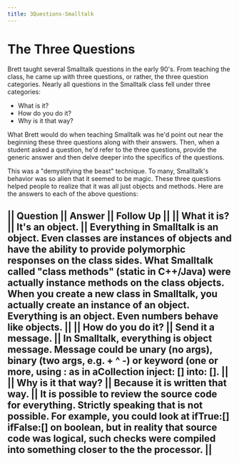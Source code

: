 ```yaml
---
title: 3Questions-Smalltalk
---
```

# The Three Questions
Brett taught several Smalltalk questions in the early 90's. From teaching the class, he came up with three questions, or rather, the three question categories. Nearly all questions in the Smalltalk class fell under three categories:
* What is it?
* How do you do it?
* Why is it that way?

What Brett would do when teaching Smalltalk was he'd point out near the beginning these three questions along with their answers. Then, when a student asked a question, he'd refer to the three questions, provide the generic answer and then delve deeper into the specifics of the questions.

This was a "demystifying the beast" technique. To many, Smalltalk's behavior was so alien that it seemed to be magic. These three questions helped people to realize that it was all just objects and methods. Here are the answers to each of the above questions:

|| **Question** || **Answer** || **Follow Up** ||
|| **What it is?** || It's an object. || Everything in Smalltalk is an object. Even classes are instances of objects and have the ability to provide polymorphic responses on the class sides. What Smalltalk called "class methods" (static in C++/Java) were **actually** instance methods on the class objects. When you create a new class in Smalltalk, you actually create an instance of an object. Everything is an object. Even numbers behave like objects. ||
|| **How do you do it?** || Send it a message. || In Smalltalk, everything is object message. Message could be unary (no args), binary (two args, e.g. + ^ -) or keyword (one or more, using : as in aCollection inject: [] into: []. ||
|| **Why is it that way?** || Because it is written that way. || It is possible to review the source code for everything. Strictly speaking that is not possible. For example, you could look at ifTrue:[] ifFalse:[] on boolean, but in reality that source code was logical, such checks were compiled into something closer to the the processor. ||
----